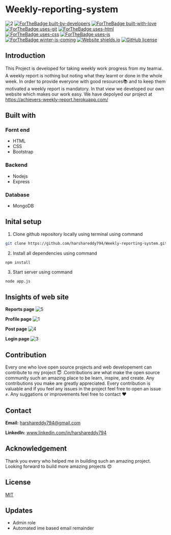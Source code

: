 # Weekly-reporting-system
![2](https://user-images.githubusercontent.com/48166328/82139233-0e19ee80-9844-11ea-817d-89b7ab45ae01.PNG)
[![ForTheBadge built-by-developers](http://ForTheBadge.com/images/badges/built-by-developers.svg)](https://GitHub.com/Naereen/)
[![ForTheBadge built-with-love](http://ForTheBadge.com/images/badges/built-with-love.svg)](https://GitHub.com/Naereen/)
[![ForTheBadge uses-git](http://ForTheBadge.com/images/badges/uses-git.svg)](https://GitHub.com/)
[![ForTheBadge uses-html](http://ForTheBadge.com/images/badges/uses-html.svg)](http://ForTheBadge.com)
[![ForTheBadge uses-css](http://ForTheBadge.com/images/badges/uses-css.svg)](http://ForTheBadge.com)
[![ForTheBadge uses-js](http://ForTheBadge.com/images/badges/uses-js.svg)](http://ForTheBadge.com)
[![ForTheBadge winter-is-coming](http://ForTheBadge.com/images/badges/winter-is-coming.svg)](http://ForTheBadge.com)
[![Website shields.io](https://img.shields.io/website-up-down-green-red/http/shields.io.svg)](http://shields.io/)
[![GitHub license](https://img.shields.io/github/license/Naereen/StrapDown.js.svg)](https://github.com/Naereen/StrapDown.js/blob/master/LICENSE)

## Introduction
This Project is developed for taking weekly work progress from my team:bar_chart:. A weekly report is nothing but noting what they learnt or done in the whole week. In order to provide everyone with good resources:books: and to keep them motivated a weekly report is mandatory. In that view we developed our own website which makes our work easy. We have depolyed our project at https://achievers-weekly-report.herokuapp.com/

## Built with
### Fornt end
* HTML
* CSS
* Bootstrap
### Backend
* Nodejs
* Express
### Database
* MongoDB

## Inital setup
 1. Clone github repository locally using terminal using command
 ```bash 
git clone https://github.com/harshareddy794/Weekly-reporting-system.git
```
2. Install all dependencies using command
```
npm install
```
3. Start server using command
```bash 
node app.js
```

## Insights of web site
**Reports page**
![5](https://user-images.githubusercontent.com/48166328/82140016-212fbd00-984a-11ea-88c9-c55ac48a5594.jpg)

**Profile page**
![1](https://user-images.githubusercontent.com/48166328/82139903-3526ef00-9849-11ea-8c97-5adfdb9d0125.PNG)

**Post page**
![4](https://user-images.githubusercontent.com/48166328/82139907-39530c80-9849-11ea-8350-71bce29f8021.PNG)

**Login page**
![3](https://user-images.githubusercontent.com/48166328/82139904-36f0b280-9849-11ea-95fb-bcb909e0e012.PNG)

## Contribution
Every one who love open source projects and web developement can contribute to my project :innocent: .Contributions are what make the open source community such an amazing place to be learn, inspire, and create. Any contributions you make are greatly appreciated. 
Every contribution is valuable and if you feel any issues in the project feel free to open an issue :fist:. Any suggations or improvements feel free to contact :heart:

## Contact
**Email:** harshareddy794@gmail.com

**LinkedIn:** www.linkedin.com/in/harshareddy794

## Acknowledgement
Thank you every who helped me in building such an amazing project. Looking forward to build more amazing projects :heart_eyes:

## License
[MIT](https://choosealicense.com/licenses/mit/)

## Updates
* Admin role
* Automated ime based email remainder
